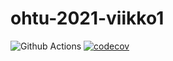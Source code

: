 # ohtu-2021-viikko1

![Github Actions](https://github.com/Alex-Elias/ohtu-2021-viikko1/workflows/Java%20CI%20with%20Gradle/badge.svg)
[![codecov](https://codecov.io/gh/Alex-Elias/ohtu-2021-viikko1/branch/main/graph/badge.svg?token=PCCNH6RZI7)](https://codecov.io/gh/Alex-Elias/ohtu-2021-viikko1)
